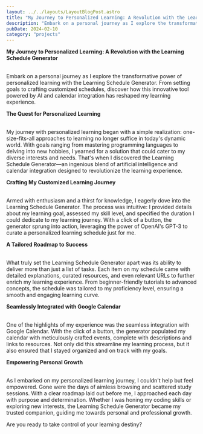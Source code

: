 ```yaml
---
layout: ../../layouts/LayoutBlogPost.astro
title: "My Journey to Personalized Learning: A Revolution with the Learning Schedule Generator "
description: "Embark on a personal journey as I explore the transformative power of personalized learning with the Learning Schedule Generator. From setting goals to crafting customized schedules, discover how this innovative tool powered by AI and calendar integration has reshaped my learning experience. "
pubDate: 2024-02-10
category: "projects"
---
```


  

**My Journey to Personalized Learning: A Revolution with the Learning Schedule Generator**  
<br />

Embark on a personal journey as I explore the transformative power of personalized learning with the Learning Schedule Generator. From setting goals to crafting customized schedules, discover how this innovative tool powered by AI and calendar integration has reshaped my learning experience.

**The Quest for Personalized Learning**  
<br />

My journey with personalized learning began with a simple realization: one-size-fits-all approaches to learning no longer suffice in today's dynamic world. With goals ranging from mastering programming languages to delving into new hobbies, I yearned for a solution that could cater to my diverse interests and needs. That's when I discovered the Learning Schedule Generator—an ingenious blend of artificial intelligence and calendar integration designed to revolutionize the learning experience.

**Crafting My Customized Learning Journey**  
<br />

Armed with enthusiasm and a thirst for knowledge, I eagerly dove into the Learning Schedule Generator. The process was intuitive: I provided details about my learning goal, assessed my skill level, and specified the duration I could dedicate to my learning journey. With a click of a button, the generator sprung into action, leveraging the power of OpenAI's GPT-3 to curate a personalized learning schedule just for me.

**A Tailored Roadmap to Success**  
<br />

What truly set the Learning Schedule Generator apart was its ability to deliver more than just a list of tasks. Each item on my schedule came with detailed explanations, curated resources, and even relevant URLs to further enrich my learning experience. From beginner-friendly tutorials to advanced concepts, the schedule was tailored to my proficiency level, ensuring a smooth and engaging learning curve.

**Seamlessly Integrated with Google Calendar**  
<br />

One of the highlights of my experience was the seamless integration with Google Calendar. With the click of a button, the generator populated my calendar with meticulously crafted events, complete with descriptions and links to resources. Not only did this streamline my learning process, but it also ensured that I stayed organized and on track with my goals.

**Empowering Personal Growth**  
<br />

As I embarked on my personalized learning journey, I couldn't help but feel empowered. Gone were the days of aimless browsing and scattered study sessions. With a clear roadmap laid out before me, I approached each day with purpose and determination. Whether I was honing my coding skills or exploring new interests, the Learning Schedule Generator became my trusted companion, guiding me towards personal and professional growth.
<br />

Are you ready to take control of your learning destiny?